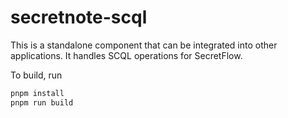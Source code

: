 # secretnote-scql

This is a standalone component that can be integrated into other applications.
It handles SCQL operations for SecretFlow.

To build, run

```sh
pnpm install
pnpm run build
```

